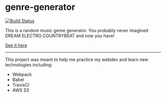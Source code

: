 # genre-generator

[![Build Status](https://travis-ci.org/ryanjackman/genre-generator.svg?branch=master)](https://travis-ci.org/ryanjackman/genre-generator)

This is a random music genre generator. You probably never imagined DREAM ELECTRO COUNTRYBEAT and now you have!

[See it here](http://music-genre-generator.s3-website.us-east-2.amazonaws.com/)

---

This project was meant to help me practice my webdev and learn new technologies including:
- Webpack
- Babel
- TravisCI
- AWS S3
